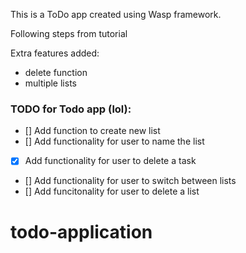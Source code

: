 This is a ToDo app created using Wasp framework.

Following steps from tutorial

Extra features added:
- delete function
- multiple lists

### TODO for Todo app (lol):

- [] Add function to create new list
- [] Add functionality for user to name the list
- [x] Add functionality for user to delete a task
- [] Add functionality for user to switch between lists
- [] Add funcitonality for user to delete a list

# todo-application
